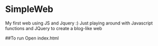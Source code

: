 # SimpleWeb
My first web using JS and Jquery :)
Just playing around with Javascript functions and JQuery to create a blog-like web

##To run
Open index.html
